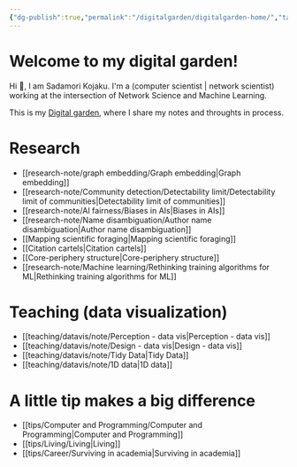 ```yaml
---
{"dg-publish":true,"permalink":"/digitalgarden/digitalgarden-home/","tags":"gardenEntry","dgHomeLink":true,"dgPassFrontmatter":false}
---
```



# Welcome to my digital garden!

 Hi 👋, I am Sadamori Kojaku. I'm a (computer scientist | network scientist) working at the intersection of Network Science and Machine Learning. 

This is my [Digital garden](https://maggieappleton.com/garden-history), where I share my notes and throughts in process. 

# Research 
- [[research-note/graph embedding/Graph embedding|Graph embedding]]
- [[research-note/Community detection/Detectability limit/Detectability limit of communities|Detectability limit of communities]]
- [[research-note/AI fairness/Biases in AIs|Biases in AIs]]
- [[research-note/Name disambiguation/Author name disambiguation|Author name disambiguation]]
- [[Mapping scientific foraging|Mapping scientific foraging]]
- [[Citation cartels|Citation cartels]]
- [[Core-periphery structure|Core-periphery structure]]
- [[research-note/Machine learning/Rethinking training algorithms for ML|Rethinking training algorithms for ML]]

# Teaching (data visualization)
- [[teaching/datavis/note/Perception - data vis|Perception - data vis]]
- [[teaching/datavis/note/Design - data vis|Design - data vis]]
- [[teaching/datavis/note/Tidy Data|Tidy Data]]
- [[teaching/datavis/note/1D data|1D data]]


# A little tip makes a big difference
- [[tips/Computer and Programming/Computer and Programming|Computer and Programming]]
- [[tips/Living/Living|Living]]
- [[tips/Career/Surviving in academia|Surviving in academia]]